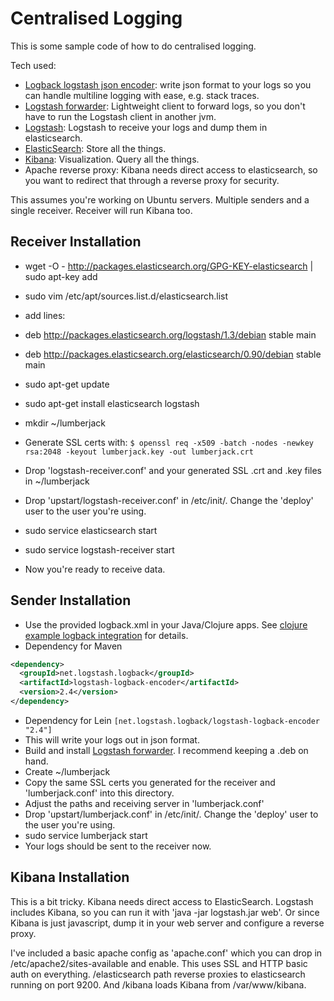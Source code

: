 # Centralised Logging

This is some sample code of how to do centralised logging.

Tech used:

- [Logback logstash json encoder](https://github.com/logstash/logstash-logback-encoder): write json format to your logs so you can handle multiline logging with ease, e.g. stack traces.
- [Logstash forwarder](https://github.com/elasticsearch/logstash-forwarder): Lightweight client to forward logs, so you don't have to run the Logstash client in another jvm.
- [Logstash](http://logstash.net/): Logstash to receive your logs and dump them in elasticsearch.
- [ElasticSearch](http://elasticsearch.org/): Store all the things.
- [Kibana](http://www.elasticsearch.org/overview/kibana/): Visualization. Query all the things.
- Apache reverse proxy: Kibana needs direct access to elasticsearch, so you want to redirect that through a reverse proxy for security.

This assumes you're working on Ubuntu servers. Multiple senders and a single receiver. Receiver will run Kibana too.

## Receiver Installation

- wget -O - http://packages.elasticsearch.org/GPG-KEY-elasticsearch | sudo apt-key add
- sudo vim /etc/apt/sources.list.d/elasticsearch.list
- add lines:
 - deb http://packages.elasticsearch.org/logstash/1.3/debian stable main
 - deb http://packages.elasticsearch.org/elasticsearch/0.90/debian stable main
- sudo apt-get update
- sudo apt-get install elasticsearch logstash
- mkdir ~/lumberjack
- Generate SSL certs with: ```$ openssl req -x509 -batch -nodes -newkey rsa:2048 -keyout lumberjack.key -out lumberjack.crt```

- Drop 'logstash-receiver.conf' and your generated SSL .crt and .key files in ~/lumberjack
- Drop 'upstart/logstash-receiver.conf' in /etc/init/. Change the 'deploy' user to the user you're using.
- sudo service elasticsearch start
- sudo service logstash-receiver start
- Now you're ready to receive data.

## Sender Installation

- Use the provided logback.xml in your Java/Clojure apps. See [clojure example logback integration](https://github.com/vaughnd/clojure-example-logback-integration) for details.
- Dependency for Maven
```xml
<dependency>
  <groupId>net.logstash.logback</groupId>
  <artifactId>logstash-logback-encoder</artifactId>
  <version>2.4</version>
</dependency>
```
- Dependency for Lein
```[net.logstash.logback/logstash-logback-encoder "2.4"]```
- This will write your logs out in json format.
- Build and install [Logstash forwarder](https://github.com/elasticsearch/logstash-forwarder). I recommend keeping a .deb on hand.
- Create ~/lumberjack
- Copy the same SSL certs you generated for the receiver and 'lumberjack.conf' into this directory.
- Adjust the paths and receiving server in 'lumberjack.conf'
- Drop 'upstart/lumberjack.conf' in /etc/init/. Change the 'deploy' user to the user you're using.
- sudo service lumberjack start
- Your logs should be sent to the receiver now.

## Kibana Installation

This is a bit tricky. Kibana needs direct access to ElasticSearch. Logstash includes Kibana, so you can run it with 'java -jar logstash.jar web'. Or since Kibana is just javascript, dump it in your web server and configure a reverse proxy.

I've included a basic apache config as 'apache.conf' which you can drop in /etc/apache2/sites-available and enable.
This uses SSL and HTTP basic auth on everything. /elasticsearch path reverse proxies to elasticsearch running on port 9200.
And /kibana loads Kibana from /var/www/kibana.
